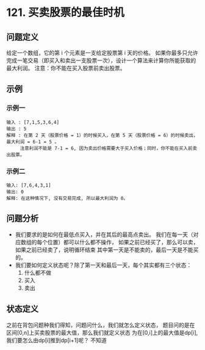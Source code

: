 # 121. 买卖股票的最佳时机

## 问题定义

给定一个数组，它的第 i 个元素是一支给定股票第 i 天的价格。
如果你最多只允许完成一笔交易（即买入和卖出一支股票一次），设计一个算法来计算你所能获取的最大利润。
注意：你不能在买入股票前卖出股票。

## 示例

### 示例一
```
输入 : [7,1,5,3,6,4]
输出 : 5
解释 : 在第 2 天（股票价格 = 1）的时候买入，在第 5 天（股票价格 = 6）的时候卖出，最大利润 = 6-1 = 5 。
     注意利润不能是 7-1 = 6, 因为卖出价格需要大于买入价格；同时，你不能在买入前卖出股票。
``` 

### 示例二

```
输入: [7,6,4,3,1]
输出: 0
解释: 在这种情况下, 没有交易完成, 所以最大利润为 0。
```



## 问题分析
- 我们要求的是如何在最低点买入，并在其后的最高点卖出。
    我们在每一天（对应数组的每个位置）都可以什么都不操作，
    如果之前已经买了，那么可以卖，如果之前已经卖了，说明循环结束
    其中第一天是不能卖的，最后一天是不能买的。
- 我们要如何定义状态呢？除了第一天和最后一天，每个其实都有三个状态：
    1. 什么都不做
    2. 买入
    3. 卖出

## 状态定义
之前在背包问题种我们得知，问题问什么，我们就怎么定义状态，
题目问的是在区间[0,n]上买卖股票的最大值，那么我们就定义状态
为在[0,i]上的最大值是dp[i],我们要怎么由dp[i]推到dp[i+1]呢？
不知道
  



